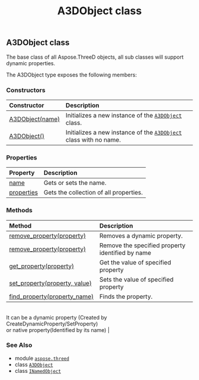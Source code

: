 ﻿---
title: A3DObject class
second_title: Aspose.3D for Python via .NET API References
description: 
type: docs
weight: 10
url: /python-net/aspose.threed/a3dobject/
is_root: false
---

## A3DObject class

The base class of all Aspose.ThreeD objects, all sub classes will support dynamic properties.



The A3DObject type exposes the following members:

### Constructors
| Constructor | Description |
| :- | :- |
| [A3DObject(name)](/3d/python-net/aspose.threed/a3dobject/__init__/#str) | Initializes a new instance of the [`A3DObject`](/3d/python-net/aspose.threed/a3dobject) class. |
| [A3DObject()](/3d/python-net/aspose.threed/a3dobject/__init__/#) | Initializes a new instance of the [`A3DObject`](/3d/python-net/aspose.threed/a3dobject) class with no name. |


### Properties
| Property | Description |
| :- | :- |
| [name](/3d/python-net/aspose.threed/a3dobject/name) | Gets or sets the name. |
| [properties](/3d/python-net/aspose.threed/a3dobject/properties) | Gets the collection of all properties. |


### Methods
| Method | Description |
| :- | :- |
| [remove_property(property)](/3d/python-net/aspose.threed/a3dobject/remove_property/#Property) | Removes a dynamic property. |
| [remove_property(property)](/3d/python-net/aspose.threed/a3dobject/remove_property/#str) | Remove the specified property identified by name |
| [get_property(property)](/3d/python-net/aspose.threed/a3dobject/get_property/#str) | Get the value of specified property |
| [set_property(property, value)](/3d/python-net/aspose.threed/a3dobject/set_property/#str-any) | Sets the value of specified property |
| [find_property(property_name)](/3d/python-net/aspose.threed/a3dobject/find_property/#str) | Finds the property.<br/>It can be a dynamic property (Created by CreateDynamicProperty/SetProperty) <br/>or native property(Identified by its name) |



### See Also
* module [`aspose.threed`](..)
* class [`A3DObject`](/3d/python-net/aspose.threed/a3dobject)
* class [`INamedObject`](/3d/python-net/aspose.threed/inamedobject)

